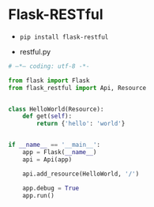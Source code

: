 # Flask-RESTful

- `pip install flask-restful`

- restful.py
```py
# —*— coding: utf-8 -*-

from flask import Flask
from flask_restful import Api, Resource


class HelloWorld(Resource):
    def get(self):
        return {'hello': 'world'}


if __name__ == '__main__':
    app = Flask(__name__)
    api = Api(app)

    api.add_resource(HelloWorld, '/')

    app.debug = True
    app.run()

```